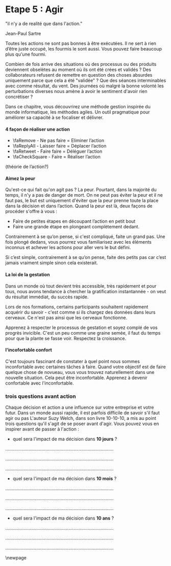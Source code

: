 # Etape 5 : Agir

"il n'y a de realité que dans l'action."

Jean-Paul Sartre


Toutes les actions ne sont pas bonnes à être exécutées. Il ne sert à rien d’être juste occupé, les fourmis le sont aussi. Vous pouvez faire beaucoup plus qu'une fourmi. 

Combien de fois arrive des situations où des processus ou des produits deviennent obselètes au moment où ils ont été crées et validés ? Des collaborateurs refusent de remettre en question des choses absurdes uniquement parce que cela a été "validée" ? Que des séances interminables avec comme résultat, du vent. Des journées où malgré la bonne volonté les perturbations diverses nous amène à avoir le sentiment d'avoir rien concrétiser ? 

Dans ce chapitre, vous découvrirez une méthode gestion inspirée du monde informatique, les méthodes agiles. Un outil pragmatique pour améliorer sa capacité à se focaliser et délivrer.


#### 4 façon de réaliser une action 
 
- \faRemove - Ne pas faire = Eliminer l’action
- \faReplyAll - Laisser faire = Déplacer l’action
- \faRetweet - Faire faire = Déléguer l’action
- \faCheckSquare - Faire = Réaliser l’action

(théorie de l’action?)

#### Aimez la peur Qu'est-ce qui fait qu'on agit pas ? La peur. Pourtant, dans la majorité du temps, il n'y a pas de danger de mort. On ne peut pas éviter la peur et il ne faut pas, le but est uniquement d'éviter que la peur prenne toute la place dans la décision et dans l’action. Quand la peur est là, deux façons de procéder s'offre à vous : 

- Faire de petites étapes en découpant l’action en petit bout
- Faire une grande étape en plongeant complètement dedant. 

Contrairement à se qu’on pense, si c'est compliqué, faite un grand pas. Une fois plongé dedans, vous pourrez vous familiarisez avec les éléments inconnus et achever les actions pour aller vers le but défini. 

Si c’est simple, contrairement à se qu’on pense, faite des petits pas car c’est jamais vraiment simple sinon cela existerait.  
 


#### La loi de la gestation 

Dans un monde où tout devient très accessible, très rapidement et pour tous, nous avons tendance à chercher la gratification instantannée - on veut du résultat immédiat, du succès rapide. 

Lors de nos formations, certains participants souhaitent rapidement acquérir du savoir - c'est comme si ils chargez des données dans leurs cerveaux. Ce n'est pas ainsi que les cerveaux fonctionne. 

Apprenez à respecter le processus de gestation et soyez complé de vos progrès invicible. C'est un peu comme une graine semée, il faut du temps pour que la plante se fasse voir. Respectez la croissance.

#### l'incofortable confort

C'est toujours fascinant de constater à quel point nous sommes inconfortable avec certaines tâches à faire. Quand votre objectif est de faire quelque chose de novueau, vous vous trouvez naturellement dans une nouvelle situation. Cela peut être inconfortable. Apprenez à devenir confortable avec l'inconfortable. 


### trois questions avant action

Chaque décision et action a une influence sur votre entreprise et votre futur. Dans un monde aussi rapide, il est parfois difficile de savoir s'il faut agir ou pas L'auteur Suzy Welch, dans son livre 10-10-10, a mis au point trois questions qu'il s'agit de se poser avant d'agir. Vous pouvez vous en inspirer avant de passer à l'action : 

- quel sera l'impact de ma décision dans **10 jours** ? 

....................................................................................

....................................................................................

....................................................................................


- quel sera l'impact de ma décision dans **10 mois** ? 

....................................................................................

....................................................................................

....................................................................................


- quel sera l'impact de ma décision dans **10 ans** ? 

....................................................................................

....................................................................................

....................................................................................



\newpage

